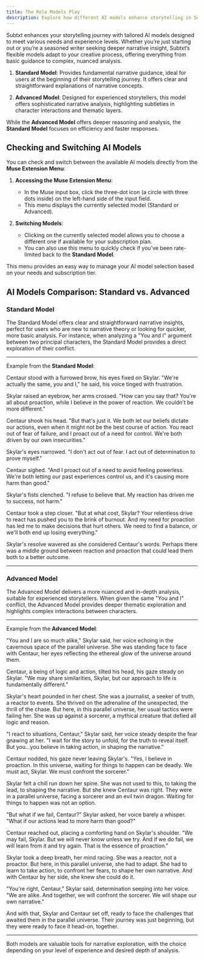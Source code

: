 ```yaml
---
title: The Role Models Play
description: Explore how different AI models enhance storytelling in Subtxt
---
```


Subtxt enhances your storytelling journey with tailored AI models designed to meet various needs and experience levels. Whether you’re just starting out or you’re a seasoned writer seeking deeper narrative insight, Subtxt’s flexible models adapt to your creative process, offering everything from basic guidance to complex, nuanced analysis.

1. **Standard Model**: Provides fundamental narrative guidance, ideal for users at the beginning of their storytelling journey. It offers clear and straightforward explanations of narrative concepts.

2. **Advanced Model**: Designed for experienced storytellers, this model offers sophisticated narrative analysis, highlighting subtleties in character interactions and thematic layers.

While the **Advanced Model** offers deeper reasoning and analysis, the **Standard Model** focuses on efficiency and faster responses.

## Checking and Switching AI Models

You can check and switch between the available AI models directly from the **Muse Extension Menu**:

1. **Accessing the Muse Extension Menu**:
    - In the Muse input box, click the three-dot icon (a circle with three dots inside) on the left-hand side of the input field.
    - This menu displays the currently selected model (Standard or Advanced).

2. **Switching Models**:
    - Clicking on the currently selected model allows you to choose a different one if available for your subscription plan.
    - You can also use this menu to quickly check if you’ve been rate-limited back to the **Standard Model**.

This menu provides an easy way to manage your AI model selection based on your needs and subscription tier.

## AI Models Comparison: Standard vs. Advanced

### Standard Model

The Standard Model offers clear and straightforward narrative insights, perfect for users who are new to narrative theory or looking for quicker, more basic analysis. For instance, when analyzing a "You and I" argument between two principal characters, the Standard Model provides a direct exploration of their conflict.

---

Example from the **Standard Model**:

Centaur stood with a furrowed brow, his eyes fixed on Skylar. "We're actually the same, you and I," he said, his voice tinged with frustration.

Skylar raised an eyebrow, her arms crossed. "How can you say that? You're all about proaction, while I believe in the power of reaction. We couldn't be more different."

Centaur shook his head. "But that's just it. We both let our beliefs dictate our actions, even when it might not be the best course of action. You react out of fear of failure, and I proact out of a need for control. We're both driven by our own insecurities."

Skylar's eyes narrowed. "I don't act out of fear. I act out of determination to prove myself."

Centaur sighed. "And I proact out of a need to avoid feeling powerless. We're both letting our past experiences control us, and it's causing more harm than good."

Skylar's fists clenched. "I refuse to believe that. My reaction has driven me to success, not harm."

Centaur took a step closer. "But at what cost, Skylar? Your relentless drive to react has pushed you to the brink of burnout. And my need for proaction has led me to make decisions that hurt others. We need to find a balance, or we'll both end up losing everything."

Skylar's resolve wavered as she considered Centaur's words. Perhaps there was a middle ground between reaction and proaction that could lead them both to a better outcome.

---

### **Advanced Model**

The Advanced Model delivers a more nuanced and in-depth analysis, suitable for experienced storytellers. When given the same "You and I" conflict, the Advanced Model provides deeper thematic exploration and highlights complex interactions between characters.

---

Example from the **Advanced Model**:

"You and I are so much alike," Skylar said, her voice echoing in the cavernous space of the parallel universe. She was standing face to face with Centaur, her eyes reflecting the ethereal glow of the universe around them.

Centaur, a being of logic and action, tilted his head, his gaze steady on Skylar. "We may share similarities, Skylar, but our approach to life is fundamentally different."

Skylar's heart pounded in her chest. She was a journalist, a seeker of truth, a reactor to events. She thrived on the adrenaline of the unexpected, the thrill of the chase. But here, in this parallel universe, her usual tactics were failing her. She was up against a sorcerer, a mythical creature that defied all logic and reason.

"I react to situations, Centaur," Skylar said, her voice steady despite the fear gnawing at her. "I wait for the story to unfold, for the truth to reveal itself. But you...you believe in taking action, in shaping the narrative."

Centaur nodded, his gaze never leaving Skylar's. "Yes, I believe in proaction. In this universe, waiting for things to happen can be deadly. We must act, Skylar. We must confront the sorcerer."

Skylar felt a chill run down her spine. She was not used to this, to taking the lead, to shaping the narrative. But she knew Centaur was right. They were in a parallel universe, facing a sorcerer and an evil twin dragon. Waiting for things to happen was not an option.

"But what if we fail, Centaur?" Skylar asked, her voice barely a whisper. "What if our actions lead to more harm than good?"

Centaur reached out, placing a comforting hand on Skylar's shoulder. "We may fail, Skylar. But we will never know unless we try. And if we do fail, we will learn from it and try again. That is the essence of proaction."

Skylar took a deep breath, her mind racing. She was a reactor, not a proactor. But here, in this parallel universe, she had to adapt. She had to learn to take action, to confront her fears, to shape her own narrative. And with Centaur by her side, she knew she could do it.

"You're right, Centaur," Skylar said, determination seeping into her voice. "We are alike. And together, we will confront the sorcerer. We will shape our own narrative."

And with that, Skylar and Centaur set off, ready to face the challenges that awaited them in the parallel universe. Their journey was just beginning, but they were ready to face it head-on, together.

---

Both models are valuable tools for narrative exploration, with the choice depending on your level of experience and desired depth of analysis.